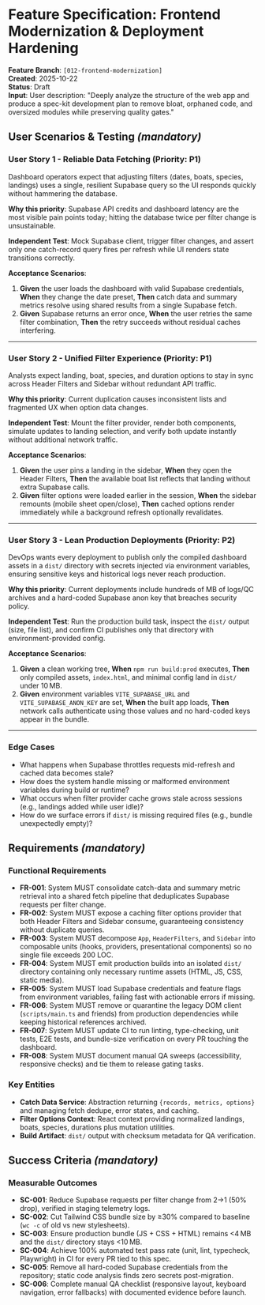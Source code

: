 # Feature Specification: Frontend Modernization & Deployment Hardening

**Feature Branch**: `[012-frontend-modernization]`  
**Created**: 2025-10-22  
**Status**: Draft  
**Input**: User description: "Deeply analyze the structure of the web app and produce a spec-kit development plan to remove bloat, orphaned code, and oversized modules while preserving quality gates."

## User Scenarios & Testing *(mandatory)*

### User Story 1 - Reliable Data Fetching (Priority: P1)

Dashboard operators expect that adjusting filters (dates, boats, species, landings) uses a single, resilient Supabase query so the UI responds quickly without hammering the database.

**Why this priority**: Supabase API credits and dashboard latency are the most visible pain points today; hitting the database twice per filter change is unsustainable.

**Independent Test**: Mock Supabase client, trigger filter changes, and assert only one catch-record query fires per refresh while UI renders state transitions correctly.

**Acceptance Scenarios**:

1. **Given** the user loads the dashboard with valid Supabase credentials, **When** they change the date preset, **Then** catch data and summary metrics resolve using shared results from a single Supabase fetch.
2. **Given** Supabase returns an error once, **When** the user retries the same filter combination, **Then** the retry succeeds without residual caches interfering.

---

### User Story 2 - Unified Filter Experience (Priority: P1)

Analysts expect landing, boat, species, and duration options to stay in sync across Header Filters and Sidebar without redundant API traffic.

**Why this priority**: Current duplication causes inconsistent lists and fragmented UX when option data changes.

**Independent Test**: Mount the filter provider, render both components, simulate updates to landing selection, and verify both update instantly without additional network traffic.

**Acceptance Scenarios**:

1. **Given** the user pins a landing in the sidebar, **When** they open the Header Filters, **Then** the available boat list reflects that landing without extra Supabase calls.
2. **Given** filter options were loaded earlier in the session, **When** the sidebar remounts (mobile sheet open/close), **Then** cached options render immediately while a background refresh optionally revalidates.

---

### User Story 3 - Lean Production Deployments (Priority: P2)

DevOps wants every deployment to publish only the compiled dashboard assets in a `dist/` directory with secrets injected via environment variables, ensuring sensitive keys and historical logs never reach production.

**Why this priority**: Current deployments include hundreds of MB of logs/QC archives and a hard-coded Supabase anon key that breaches security policy.

**Independent Test**: Run the production build task, inspect the `dist/` output (size, file list), and confirm CI publishes only that directory with environment-provided config.

**Acceptance Scenarios**:

1. **Given** a clean working tree, **When** `npm run build:prod` executes, **Then** only compiled assets, `index.html`, and minimal config land in `dist/` under 10 MB.
2. **Given** environment variables `VITE_SUPABASE_URL` and `VITE_SUPABASE_ANON_KEY` are set, **When** the built app loads, **Then** network calls authenticate using those values and no hard-coded keys appear in the bundle.

---

### Edge Cases

- What happens when Supabase throttles requests mid-refresh and cached data becomes stale?
- How does the system handle missing or malformed environment variables during build or runtime?
- What occurs when filter provider cache grows stale across sessions (e.g., landings added while user idle)?
- How do we surface errors if `dist/` is missing required files (e.g., bundle unexpectedly empty)?

## Requirements *(mandatory)*

### Functional Requirements

- **FR-001**: System MUST consolidate catch-data and summary metric retrieval into a shared fetch pipeline that deduplicates Supabase requests per filter change.
- **FR-002**: System MUST expose a caching filter options provider that both Header Filters and Sidebar consume, guaranteeing consistency without duplicate queries.
- **FR-003**: System MUST decompose `App`, `HeaderFilters`, and `Sidebar` into composable units (hooks, providers, presentational components) so no single file exceeds 200 LOC.
- **FR-004**: System MUST emit production builds into an isolated `dist/` directory containing only necessary runtime assets (HTML, JS, CSS, static media).
- **FR-005**: System MUST load Supabase credentials and feature flags from environment variables, failing fast with actionable errors if missing.
- **FR-006**: System MUST remove or quarantine the legacy DOM client (`scripts/main.ts` and friends) from production dependencies while keeping historical references archived.
- **FR-007**: System MUST update CI to run linting, type-checking, unit tests, E2E tests, and bundle-size verification on every PR touching the dashboard.
- **FR-008**: System MUST document manual QA sweeps (accessibility, responsive checks) and tie them to release gating tasks.

### Key Entities

- **Catch Data Service**: Abstraction returning `{records, metrics, options}` and managing fetch dedupe, error states, and caching.
- **Filter Options Context**: React context providing normalized landings, boats, species, durations plus mutation utilities.
- **Build Artifact**: `dist/` output with checksum metadata for QA verification.

## Success Criteria *(mandatory)*

### Measurable Outcomes

- **SC-001**: Reduce Supabase requests per filter change from 2→1 (50% drop), verified in staging telemetry logs.
- **SC-002**: Cut Tailwind CSS bundle size by ≥30% compared to baseline (`wc -c` of old vs new stylesheets).
- **SC-003**: Ensure production bundle (JS + CSS + HTML) remains <4 MB and the `dist/` directory stays <10 MB.
- **SC-004**: Achieve 100% automated test pass rate (unit, lint, typecheck, Playwright) in CI for every PR tied to this spec.
- **SC-005**: Remove all hard-coded Supabase credentials from the repository; static code analysis finds zero secrets post-migration.
- **SC-006**: Complete manual QA checklist (responsive layout, keyboard navigation, error fallbacks) with documented evidence before launch.
